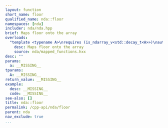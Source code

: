 ```yaml
---
layout: function
short_name: floor
qualified_name: nda::floor
namespaces: [nda]
includer: nda/nda.hpp
brief: Maps floor onto the array
overloads:
  "template <typename A>\nrequires (is_ndarray_v<std::decay_t<A>>)\nauto floor(A && a)":
    desc: Maps floor onto the array
    source: nda/mapped_functions.hxx
desc: ""
params:
  a: __MISSING__
tparams:
  A: __MISSING__
return_value: __MISSING__
example:
  desc: __MISSING__
  code: __MISSING__
see-also: []
title: nda::floor
permalink: /cpp-api/nda/floor
parent: nda
nav_exclude: true
...
```


